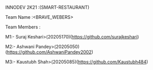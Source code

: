 INNODEV 2K21 :(SMART-RESTAURANT)
 
  Team Name :<BRAVE_WEBERS>
  
  Team Members :
  
  M1:- Suraj Keshari>(20205170)(https://github.com/surajkeshari)
  
  M2:- Ashwani Pandey>(20205050)(https://github.com/AshwaniPandey2002)
  
  M3:- Kaustubh Shah>(20205085)(https://github.com/Kaustubh484)
